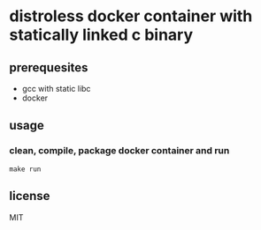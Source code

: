 # distroless docker container with statically linked c binary

## prerequesites
* gcc with static libc
* docker

## usage

### clean, compile, package docker container and run
```
make run
```

## license
MIT
